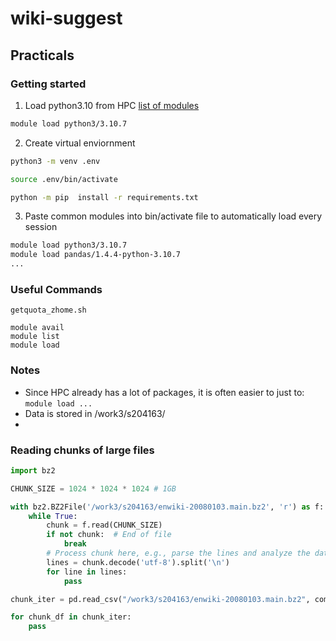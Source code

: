 # wiki-suggest

## Practicals

### Getting started

1. Load python3.10 from HPC [list of modules](https://www.hpc.dtu.dk/?page_id=282)
```bash
module load python3/3.10.7
```
2. Create virtual enviornment
```bash
python3 -m venv .env
```
```bash
source .env/bin/activate
```
```bash
python -m pip  install -r requirements.txt
```

3. Paste common modules into bin/activate file to automatically load every session
```bash
module load python3/3.10.7
module load pandas/1.4.4-python-3.10.7
...
```

### Useful Commands

```
getquota_zhome.sh
```
```
module avail
module list
module load
```
### Notes
- Since HPC already has a lot of packages, it is often easier to just to: ```module load ...``` 
- Data is stored in /work3/s204163/
- 

### Reading chunks of large files
```python
import bz2

CHUNK_SIZE = 1024 * 1024 * 1024 # 1GB

with bz2.BZ2File('/work3/s204163/enwiki-20080103.main.bz2', 'r') as f:
    while True:
        chunk = f.read(CHUNK_SIZE)
        if not chunk:  # End of file
            break
        # Process chunk here, e.g., parse the lines and analyze the data
        lines = chunk.decode('utf-8').split('\n')
        for line in lines:
            pass
```

```python
chunk_iter = pd.read_csv("/work3/s204163/enwiki-20080103.main.bz2", compression='bz2', chunksize = CHUNK_SIZE, delimiter='\t', ...)

for chunk_df in chunk_iter:
    pass

```